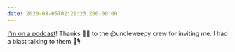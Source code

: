 ```yaml
---
date: 2020-08-05T02:21:23.200-00:00
---
```

[I'm on a podcast](https://www.uncleweepy.show/117)! Thanks 🙏🏽 to the @uncleweepy crew for inviting me. I had a blast talking to them 🥰🎙
